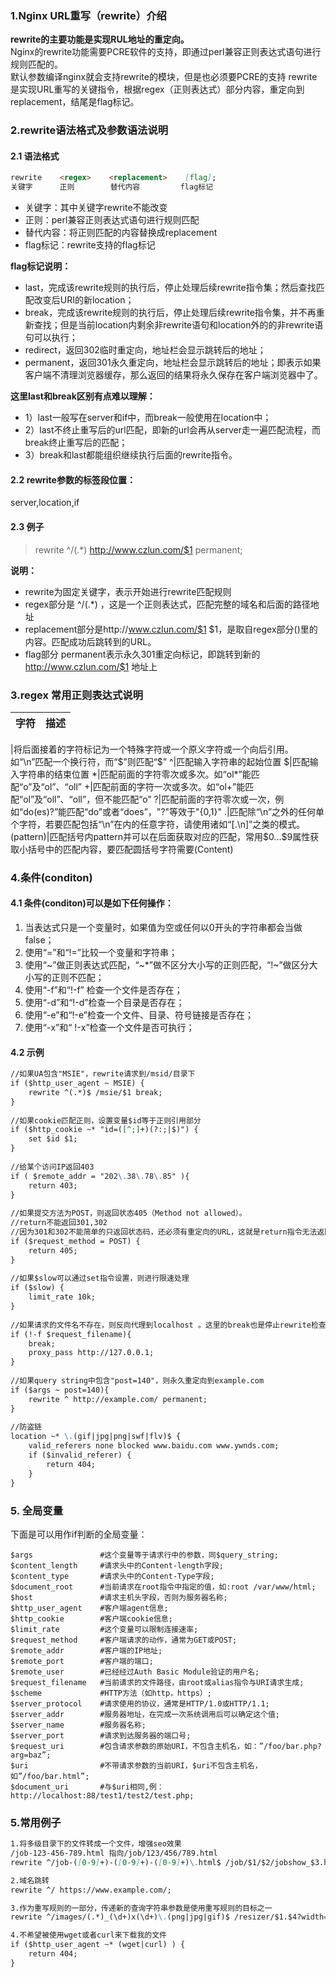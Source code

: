 ### 1.Nginx URL重写（rewrite）介绍
**rewrite的主要功能是实现RUL地址的重定向。**\
Nginx的rewrite功能需要PCRE软件的支持，即通过perl兼容正则表达式语句进行规则匹配的。\
默认参数编译nginx就会支持rewrite的模块，但是也必须要PCRE的支持
rewrite是实现URL重写的关键指令，根据regex（正则表达式）部分内容，重定向到replacement，结尾是flag标记。

### 2.rewrite语法格式及参数语法说明

#### 2.1 语法格式
```markdown
rewrite    <regex>    <replacement>    [flag];
关键字      正则        替代内容         flag标记
```
- 关键字：其中关键字rewrite不能改变
- 正则：perl兼容正则表达式语句进行规则匹配
- 替代内容：将正则匹配的内容替换成replacement
- flag标记：rewrite支持的flag标记

**flag标记说明：**
- last，完成该rewrite规则的执行后，停止处理后续rewrite指令集；然后查找匹配改变后URI的新location；
- break，完成该rewrite规则的执行后，停止处理后续rewrite指令集，并不再重新查找；但是当前location内剩余非rewrite语句和location外的的非rewrite语句可以执行；
- redirect，返回302临时重定向，地址栏会显示跳转后的地址；
- permanent，返回301永久重定向，地址栏会显示跳转后的地址；即表示如果客户端不清理浏览器缓存，那么返回的结果将永久保存在客户端浏览器中了。

**这里last和break区别有点难以理解：**
- 1）last一般写在server和if中，而break一般使用在location中；
- 2）last不终止重写后的url匹配，即新的url会再从server走一遍匹配流程，而break终止重写后的匹配；
- 3）break和last都能组织继续执行后面的rewrite指令。

#### 2.2 rewrite参数的标签段位置：
server,location,if

#### 2.3 例子
>rewrite ^/(.*) http://www.czlun.com/$1 permanent;

**说明：**                                        
- rewrite为固定关键字，表示开始进行rewrite匹配规则
- regex部分是 ^/(.*) ，这是一个正则表达式，匹配完整的域名和后面的路径地址
- replacement部分是http://www.czlun.com/$1 $1，是取自regex部分()里的内容。匹配成功后跳转到的URL。
- flag部分 permanent表示永久301重定向标记，即跳转到新的 http://www.czlun.com/$1 地址上

### 3.regex 常用正则表达式说明
字符|描述
---|---
\|将后面接着的字符标记为一个特殊字符或一个原义字符或一个向后引用。如“\n”匹配一个换行符，而“\$”则匹配“$”
^|匹配输入字符串的起始位置
$|匹配输入字符串的结束位置
*|匹配前面的字符零次或多次。如“ol*”能匹配“o”及“ol”、“oll”
+|匹配前面的字符一次或多次。如“ol+”能匹配“ol”及“oll”、“oll”，但不能匹配“o”
?|匹配前面的字符零次或一次，例如“do(es)?”能匹配“do”或者“does”，"?"等效于"{0,1}"
.|匹配除“\n”之外的任何单个字符，若要匹配包括“\n”在内的任意字符，请使用诸如“[.\n]”之类的模式。
(pattern)|匹配括号内pattern并可以在后面获取对应的匹配，常用$0...$9属性获取小括号中的匹配内容，要匹配圆括号字符需要\(Content\)

### 4.条件(conditon)

#### 4.1 条件(conditon)可以是如下任何操作：
1. 当表达式只是一个变量时，如果值为空或任何以0开头的字符串都会当做false；
2. 使用“=”和“!=”比较一个变量和字符串；
3. 使用“~”做正则表达式匹配，“~*”做不区分大小写的正则匹配，“!~”做区分大小写的正则不匹配；
4. 使用“-f”和“!-f” 检查一个文件是否存在；
5. 使用“-d”和“!-d”检查一个目录是否存在；
6. 使用“-e”和“!-e”检查一个文件、目录、符号链接是否存在；
7. 使用“-x”和“ !-x”检查一个文件是否可执行；

#### 4.2 示例
```markdown
//如果UA包含"MSIE"，rewrite请求到/msid/目录下
if ($http_user_agent ~ MSIE) {
    rewrite ^(.*)$ /msie/$1 break;
}
 
//如果cookie匹配正则，设置变量$id等于正则引用部分
if ($http_cookie ~* "id=([^;]+)(?:;|$)") {
    set $id $1;
}
 
//给某个访问IP返回403
if ( $remote_addr = "202\.38\.78\.85" ){
    return 403;
}
 
//如果提交方法为POST，则返回状态405（Method not allowed）。
//return不能返回301,302
//因为301和302不能简单的只返回状态码，还必须有重定向的URL，这就是return指令无法返回301,302的原因
if ($request_method = POST) {
    return 405;
}
 
//如果$slow可以通过set指令设置，则进行限速处理
if ($slow) {
    limit_rate 10k;
}
 
//如果请求的文件名不存在，则反向代理到localhost 。这里的break也是停止rewrite检查
if (!-f $request_filename){
    break;
    proxy_pass http://127.0.0.1;
}
 
//如果query string中包含"post=140"，则永久重定向到example.com
if ($args ~ post=140){
    rewrite ^ http://example.com/ permanent;
}
 
//防盗链
location ~* \.(gif|jpg|png|swf|flv)$ {
    valid_referers none blocked www.baidu.com www.ywnds.com;
    if ($invalid_referer) {
        return 404;
    }
}
```

### 5. 全局变量
下面是可以用作if判断的全局变量：
```
$args               #这个变量等于请求行中的参数，同$query_string;
$content_length     #请求头中的Content-length字段;
$content_type       #请求头中的Content-Type字段;
$document_root      #当前请求在root指令中指定的值，如:root /var/www/html;
$host               #请求主机头字段，否则为服务器名称;
$http_user_agent    #客户端agent信息;
$http_cookie        #客户端cookie信息;
$limit_rate         #这个变量可以限制连接速率;
$request_method     #客户端请求的动作，通常为GET或POST;
$remote_addr        #客户端的IP地址;
$remote_port        #客户端的端口;
$remote_user        #已经经过Auth Basic Module验证的用户名;
$request_filename   #当前请求的文件路径，由root或alias指令与URI请求生成;
$scheme             #HTTP方法（如http，https）;
$server_protocol    #请求使用的协议，通常是HTTP/1.0或HTTP/1.1;
$server_addr        #服务器地址，在完成一次系统调用后可以确定这个值;
$server_name        #服务器名称;
$server_port        #请求到达服务器的端口号;
$request_uri        #包含请求参数的原始URI，不包含主机名，如：”/foo/bar.php?arg=baz”;
$uri                #不带请求参数的当前URI，$uri不包含主机名，如”/foo/bar.html”;
$document_uri       #与$uri相同,例：http://localhost:88/test1/test2/test.php;
```
### 5.常用例子
```markdown
1.将多级目录下的文件转成一个文件，增强seo效果
/job-123-456-789.html 指向/job/123/456/789.html
rewrite ^/job-([0-9]+)-([0-9]+)-([0-9]+)\.html$ /job/$1/$2/jobshow_$3.html last;

2.域名跳转
rewrite ^/ https://www.example.com/;

3.作为重写规则的一部分，传递新的查询字符串参数是使用重写规则的目标之一
rewrite ^/images/(.*)_(\d+)x(\d+)\.(png|jpg|gif)$ /resizer/$1.$4?width=$2&height=$3? last;

4.不希望被使用wget或者curl来下载我的文件
if ($http_user_agent ~* (wget|curl) ) {
    return 404;
}

```






